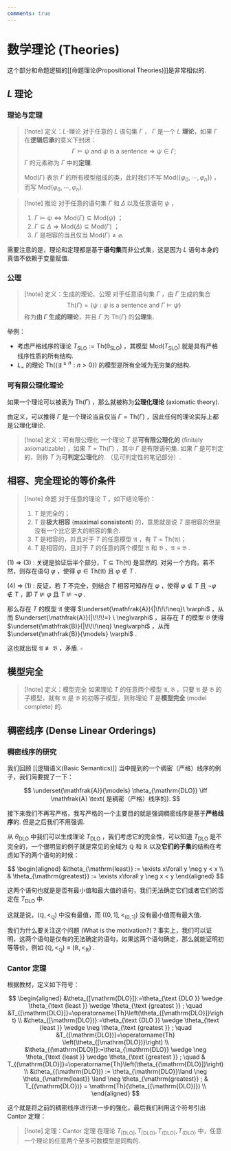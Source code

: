 ```yaml
---
comments: true
---
```

# 数学理论 (Theories)

这个部分和命题逻辑的[[命题理论(Propositional Theories)]]是非常相似的.

## $L$ 理论
### 理论与定理
>[!note] 定义：$L$-理论
>对于任意的 $L$ 语句集 $\Gamma$ ，
>$\Gamma$ 是一个 $L$ **理论**，如果 $\Gamma$ 在**逻辑后承**的意义下封闭：$$ \Gamma\models \psi \text{ and }\psi\text{ is a sentence}\Rightarrow \psi\in \Gamma; $$
>$\Gamma$ 的元素称为 $\Gamma$ 中的**定理**.
>
>$\mathrm{Mod}(\Gamma)$ 表示 $\Gamma$ 的所有模型组成的类，此时我们不写 $\mathrm{Mod}(\left\lbrace \varphi_0,\cdots,\varphi_n \right\rbrace)$ ，而写 $\mathrm{Mod}( \varphi_0,\cdots,\varphi_n )$.

>[!note] 推论
>对于任意的语句集 $\Gamma$ 和 $\Delta$ 以及任意语句 $\psi$ ，
>1. $\Gamma \models \psi \iff \mathrm{Mod}(\Gamma) \subseteq \mathrm{Mod}(\psi)$ ；
>2. $\Gamma \subseteq \Delta \Rightarrow \mathrm{Mod}(\Delta) \subseteq \mathrm{Mod}(\Gamma)$ ；
>3. $\Gamma$ 是相容的当且仅当 $\mathrm{Mod}(\Gamma)\neq \varnothing$.

需要注意的是，理论和定理都是基于**语句集**而非公式集，这是因为 $L$ 语句本身的真值不依赖于变量赋值. 

### 公理

>[!note] 定义：生成的理论、公理
>对于任意语句集 $\Gamma$ ，由 $\Gamma$ 生成的集合
>$$ \mathrm{Th}(\Gamma) = \left\lbrace \psi: \psi \text{ is a sentence and } \Gamma\models \psi \right\rbrace $$
>称为**由 $\Gamma$ 生成的理论**，并且 $\Gamma$ 为 $\mathrm{Th}(\Gamma)$ 的**公理**集.

举例：

- 考虑严格线序的理论 $T_{\mathrm{SLO}} := \mathrm{Th(\theta_{\mathrm{SLO}})}$ ，其模型 $\mathrm{Mod}(T_{\mathrm{SLO}})$ 就是具有严格线序性质的所有结构.
- $L_=$ 的理论 $\mathrm{Th}(\left\lbrace \exists^{\geqslant n}: n>0 \right\rbrace)$ 的模型是所有全域为无穷集的结构.

### 可有限公理化理论
如果一个理论可以被表为 $\mathrm{Th}(\Gamma)$ ，那么就被称为**公理化理论** (axiomatic theory). 

由定义，可以推得 $\Gamma$ 是一个理论当且仅当 $\Gamma = \mathrm{Th}(\Gamma)$ ，因此任何的理论实际上都是公理化理论.

>[!note] 定义：可有限公理化
>一个理论 $T$ 是**可有限公理化的** (finitely axiomatizable) ，如果 $T=\mathrm{Th}(\Gamma)$ ，其中 $\Gamma$ 是有限语句集. 如果 $\Gamma$ 是可判定的，则称 $T$ 为**可判定公理化**的. （见可判定性的笔记部分）.





## 相容、完全理论的等价条件

>[!note] 命题
>对于任意的理论 $T$ ，如下结论等价：
>1. $T$ 是完全的；
>2. $T$ 是**极大相容** (**maximal consistent**) 的，意思就是说 $T$ 是相容的但是没有一个比它更大的相容的集合.
>3. $T$ 是相容的，并且对于 $T$ 的任意模型 $\mathfrak{A}$ ，有 $T = \mathrm{Th}(\mathfrak{A})$；
>4. $T$ 是相容的，且对于 $T$ 的任意的两个模型 $\mathfrak{A}$ 和 $\mathfrak{B}$ ，$\mathfrak{A}\equiv \mathfrak{B}$ .

(1) $\Rightarrow$ (3) :
关键是验证后半个部分，$T \subseteq \mathrm{Th}(\mathfrak{A})$ 是显然的. 对另一个方向，若不然，则存在语句 $\varphi$ ，使得 $\varphi\in \mathrm{Th}(\mathfrak{A})$ 且 $\varphi\notin T$ .


(4) $\Rightarrow$ (1) :
反证，若 $T$ 不完全，则结合 $T$ 相容可知存在 $\varphi$ ，使得 $\varphi\notin T$ 且 $\neg \varphi\notin T$ ，即 $T\not\models \varphi$ 且 $T \not\models \neg \varphi$ . 

那么存在 $T$ 的模型 $\mathfrak{A}$ 使得 $\underset{\mathfrak{A}}{|\!\!\!\neq}\ \varphi$ ，从而 $\underset{\mathfrak{A}}{|\!\!\!=} \ \neg\varphi$ ，且存在 $T$ 的模型 $\mathfrak{B}$ 使得 $\underset{\mathfrak{B}}{|\!\!\!\neq} \neg\varphi$ ，从而 $\underset{\mathfrak{B}}{\models} \varphi$ .

这也就出现 $\mathfrak{A} \not\equiv \mathfrak{B}$ ，矛盾. $\square$


## 模型完全

>[!note] 定义：模型完全
>如果理论 $T$ 的任意两个模型 $\mathfrak{A},\mathfrak{B}$ ，只要 $\mathfrak{A}$ 是 $\mathfrak{B}$ 的子模型，就有 $\mathfrak{A}$ 是 $\mathfrak{B}$ 的初等子模型，则称理论 $T$ 是**模型完全** (model complete) 的.
>

## 稠密线序 (Dense Linear Orderings)
### 稠密线序的研究
我们回顾 [[逻辑语义(Basic Semantics)]] 当中提到的一个稠密（严格）线序的例子，我们简要提了一下：

$$
\underset{\mathfrak{A}}{\models} \theta_{\mathrm{DLO}} \iff \mathfrak{A} \text{ 是稠密（严格）线序的}.
$$

接下来我们不再写严格，我写严格的一个主要目的就是强调稠密线序是基于**严格线序**的. 但是之后我们不用强调.

从 $\theta_{\mathrm{DLO}}$ 中我们可以生成理论 $T_{\mathrm{DLO}}$ ，我们考虑它的完全性，可以知道 $T_{\mathrm{DLO}}$ 是不完全的，一个很明显的例子就是常见的全域为 $\mathbb{Q}$ 和 $\mathbb{R}$ 以及**它们的子集**的结构在考虑如下的两个语句的时候：

$$
\begin{aligned}
&\theta_{\mathrm{least}} := \exists x\forall y \neg y < x \\
& \theta_{\mathrm{greatest}} := \exists x\forall y \neg x < y
\end{aligned}
$$

这两个语句也就是是否有最小值和最大值的语句，我们无法确定它们或者它们的否定在 $T_\mathrm{DLO}$ 中. 

这就是说，$(\mathbb{Q},<_\mathbb{Q})$ 中没有最值，而 $((0,1],<_{(0,1]})$ 没有最小值而有最大值. 

我们为什么要关注这个问题 (What is the motivation?)？事实上，我们可以证明，这两个语句是仅有的无法确定的语句，如果这两个语句确定，那么就能证明初等等价，例如 $(\mathbb{Q},<_\mathbb{Q})\equiv (\mathbb{R},<_\mathbb{R})$ .

### Cantor 定理

根据教材，定义如下符号：

$$
\begin{aligned}
&\theta_{[\mathrm{DLO}]}:=\theta_{\text {DLO }} \wedge \theta_{\text {least }} \wedge \theta_{\text {greatest }} ; \quad &T_{[\mathrm{DLO}]}=\operatorname{Th}\left(\theta_{[\mathrm{DLO}]}\right) \\
&\theta_{[\mathrm{DLO})}:=\theta_{\text {DLO }} \wedge \theta_{\text {least }} \wedge \neg \theta_{\text {greatest }} ; \quad &T_{[\mathrm{DLO})}=\operatorname{Th}
\left(\theta_{[\mathrm{DLO})}\right) \\
&\theta_{(\mathrm{DLO}]}:=\theta_{\mathrm{DLO}} \wedge \neg \theta_{\text {least }} \wedge \theta_{\text {greatest }} ; \quad & T_{(\mathrm{DLO}]}=\operatorname{Th}\left(\theta_{(\mathrm{DLO}]}\right) \\
&\theta_{(\mathrm{DLO})} := \theta_{\mathrm{DLO}}\land \neg \theta_{\mathrm{least}} \land \neg \theta_{\mathrm{greatest}} ;  & T_{(\mathrm{DLO})} = \mathrm{Th}(\theta_{(\mathrm{DLO})}) \\
\end{aligned}
$$

这个就是将之前的稠密线序进行进一步的强化，最后我们利用这个符号引出 Cantor 定理：
>[!note] 定理：Cantor 定理
>在理论 $T_{[\mathrm{DLO}]},T_{[\mathrm{DLO})},T_{(\mathrm{DLO}]},T_{(\mathrm{DLO})}$ 中，任意一个理论的任意两个至多可数模型是同构的.



